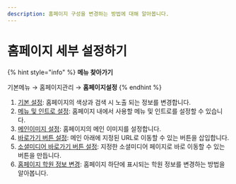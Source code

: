 ```yaml
---
description: 홈페이지 구성을 변경하는 방법에 대해 알아봅니다.
---
```


# 홈페이지 세부 설정하기

{% hint style="info" %}
**메뉴 찾아가기**

기본메뉴 → 홈페이지관리 → **홈페이지설정**
{% endhint %}

1. [기본 설정](basic-settings.md): 홈페이지의 색상과 검색 시 노출 되는 정보를 변경합니다.
2. [메뉴 및 인트로 설정](menus/): 홈페이지 내에서 사용할 메뉴 및 인트로를 설정할 수 있습니다.
3. [메인이미지 설정](main-image.md): 홈페이지의 메인 이미지를 설정합니다.
4. [바로가기 버튼 설정](banner-button.md): 메인 아래에 지정된 URL로 이동할 수 있는 버튼을 삽입합니다.
5. [소셜미디어 바로가기 버튼 설정](social-media.md): 지정한 소셜미디어 페이지로 바로 이동할 수 있는 버튼을 만듭니다.
6. [홈페이지 학원 정보 변경](undefined.md): 홈페이지 하단에 표시되는 학원 정보를 변경하는 방법을 알아봅니다.
